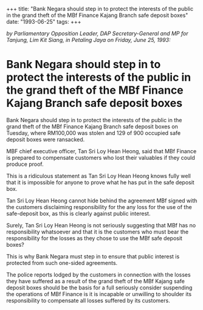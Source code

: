 +++ 
title: "Bank Negara should step in to protect the interests of the public in the grand theft of the MBf Finance Kajang Branch safe deposit boxes"
date: "1993-06-25"
tags:
+++

_by Parliamentary Opposition Leader, DAP Secretary-General and MP for Tanjung, Lim Kit Siang, in Petaling Jaya on Friday, June 25, 1993:_

# Bank Negara should step in to protect the interests of the public in the grand theft of the MBf Finance Kajang Branch safe deposit boxes

Bank Negara should step in to protect the interests of the public in the grand theft of the MBf Finance Kajang Branch safe deposit boxes on Tuesday, where RM100,000 was stolen and 129 of 900 occupied safe deposit boxes were ransacked.</u>

MBF chief executive officer, Tan Sri Loy Hean Heong, said that MBf Finance is prepared to compensate customers who lost their valuables if they could produce proof.

This is a ridiculous statement as Tan Sri Loy Hean Heong knows fully well that it is impossible for anyone to prove what he has put in the safe deposit box.

Tan Sri Loy Hean Heong cannot hide behind the agreement MBf signed with the customers disclaiming responsibility for the any loss for the use of the safe-deposit box, as this is clearly against public interest.

Surely, Tan Sri Loy Hean Heong is not seriously suggesting that MBf has no responsibility whatsoever and that it is the customers who must bear the responsibility for the losses as they chose to use the MBf safe deposit boxes?

This is why Bank Negara must step in to ensure that public interest is protected from such one-sided agreements.

The police reports lodged by the customers in connection with the losses they have suffered as a result of the grand theft of the MBf Kajang safe deposit boxes should be the basis for a full seriously consider suspending the operations of MBf Finance is it is incapable or unwilling to shoulder its responsibility to compensate all losses suffered by its customers.
 
